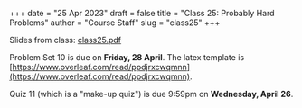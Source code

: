 +++
date = "25 Apr 2023"
draft = false
title = "Class 25: Probably Hard Problems"
author = "Course Staff"
slug = "class25"
+++

Slides from class: [class25.pdf](https://www.dropbox.com/s/75jnbnk1ygipb75/class25.pdf?dl=0)

Problem Set 10 is due on **Friday, 28 April**. The latex template is [https://www.overleaf.com/read/ppdjrxcwqmnn](https://www.overleaf.com/read/ppdjrxcwqmnn).

Quiz 11 (which is a "make-up quiz") is due 9:59pm on **Wednesday, April 26**.


